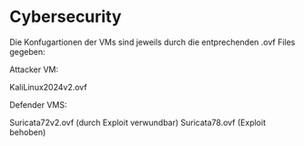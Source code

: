 # Cybersecurity

Die Konfugartionen der VMs sind jeweils durch die entprechenden .ovf Files gegeben:


Attacker VM: 

KaliLinux2024v2.ovf


Defender VMS:

Suricata72v2.ovf (durch Exploit verwundbar)
Suricata78.ovf (Exploit behoben)
